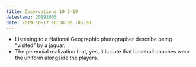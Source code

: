 ```yaml
---
title: Observations 10-3-19
datestamp: 20191003
date: 2019-10-17 16:38:00 -05:00
---
```


- Listening to a National Geographic photographer describe being “visited” by a jaguar.
- The perennial realization that, yes, it is cute that baseball coaches wear the uniform alongside the players.
